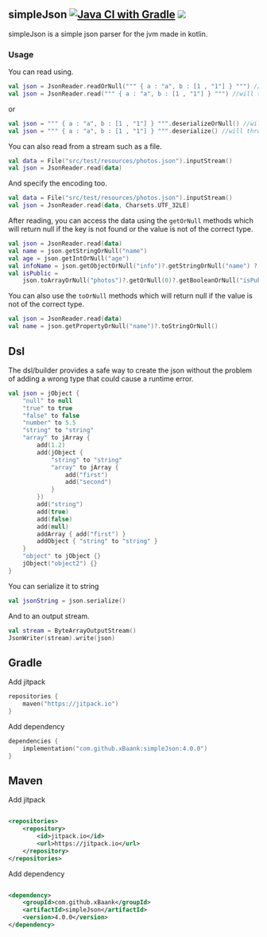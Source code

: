 ## simpleJson [![Java CI with Gradle](https://github.com/xBaank/simpleJson/actions/workflows/gradle.yml/badge.svg)](https://github.com/xBaank/simpleJson/actions/workflows/gradle.yml) [![](https://jitpack.io/v/xBaank/simpleJson.svg)](https://jitpack.io/#xBaank/simpleJson)

simpleJson is a simple json parser for the jvm made in kotlin.

### Usage

You can read using.

```kotlin
val json = JsonReader.readOrNull(""" { a : "a", b : [1 , "1"] } """) //will return null if data is not a valid json
val json = JsonReader.read(""" { a : "a", b : [1 , "1"] } """) //will throw an exception if data is not a valid json
```

or

```kotlin
val json = """ { a : "a", b : [1 , "1"] } """.deserializeOrNull() //will return null if data is not a valid json
val json = """ { a : "a", b : [1 , "1"] } """.deserialize() //will throw an exception if data is not a valid json
```

You can also read from a stream such as a file.

```kotlin
val data = File("src/test/resources/photos.json").inputStream()
val json = JsonReader.read(data)
```

And specify the encoding too.

```kotlin
val data = File("src/test/resources/photos.json").inputStream()
val json = JsonReader.read(data, Charsets.UTF_32LE)
```

After reading, you can access the data using the `getOrNull` methods which will return null if the key is not found or the
value is not of the correct type.

```kotlin
val json = JsonReader.read(data)
val name = json.getStringOrNull("name")
val age = json.getIntOrNull("age")
val infoName = json.getObjectOrNull("info")?.getStringOrNull("name") ?: "unknown"
val isPublic =
    json.toArrayOrNull("photos")?.getOrNull(0)?.getBooleanOrNull("isPublic") ?: throw Exception("isPublic not found")
```

You can also use the `toOrNull` methods which will return null if the value is not of the correct type.

```kotlin
val json = JsonReader.read(data)
val name = json.getPropertyOrNull("name")?.toStringOrNull()
```

## Dsl

The dsl/builder provides a safe way to create the json without the problem of adding a
wrong type that could cause a runtime error.

```kotlin
val json = jObject {
    "null" to null
    "true" to true
    "false" to false
    "number" to 5.5
    "string" to "string"
    "array" to jArray {
        add(1.2)
        add(jObject {
            "string" to "string"
            "array" to jArray {
                add("first")
                add("second")
            }
        })
        add("string")
        add(true)
        add(false)
        add(null)
        addArray { add("first") }
        addObject { "string" to "string" }
    }
    "object" to jObject {}
    jObject("object2") {}
}
```

You can serialize it to string 
```kotlin
val jsonString = json.serialize()
```

And to an output stream.
```kotlin
val stream = ByteArrayOutputStream()
JsonWriter(stream).write(json)
```

## Gradle

Add jitpack

```kotlin
repositories {
    maven("https://jitpack.io")
}
```

Add dependency

```kotlin
dependencies {
    implementation("com.github.xBaank:simpleJson:4.0.0")
}

```

## Maven

Add jitpack

```xml

<repositories>
    <repository>
        <id>jitpack.io</id>
        <url>https://jitpack.io</url>
    </repository>
</repositories>
```

Add dependency

```xml

<dependency>
    <groupId>com.github.xBaank</groupId>
    <artifactId>simpleJson</artifactId>
    <version>4.0.0</version>
</dependency>
```



